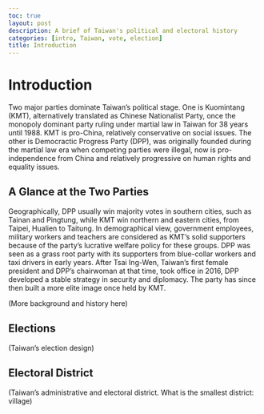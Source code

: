 ```yaml
---
toc: true
layout: post
description: A brief of Taiwan's political and electoral history
categories: [intro, Taiwan, vote, election]
title: Introduction
---
```

# Introduction

Two major parties dominate Taiwan’s political stage. One is Kuomintang (KMT), alternatively translated as Chinese Nationalist Party, once the monopoly dominant party ruling under martial law in Taiwan for 38 years until 1988. KMT is pro-China, relatively conservative on social issues. The other is Democractic Progress Party (DPP), was originally founded during the martial law era when competing parties were illegal, now is pro-independence from China and relatively progressive on human rights and equality issues.

## A Glance at the Two Parties

Geographically, DPP usually win majority votes in southern cities, such as Tainan and Pingtung, while KMT win northern and eastern cities, from Taipei, Hualien to Taitung. In demographical view, government employees, military workers and teachers are considered as KMT’s solid supporters because of the party’s lucrative welfare policy for these groups. DPP was seen as a grass root party with its supporters from blue-collar workers and taxi drivers in early years. After Tsai Ing-Wen, Taiwan’s first female president and DPP’s chairwoman at that time, took office in 2016,  DPP developed a stable strategy in security and diplomacy. The party has since then built a more elite image once held by KMT.

(More background and history here)

## Elections

(Taiwan’s election design)

## Electoral District

(Taiwan’s administrative and electoral district. What is the smallest district: village)
